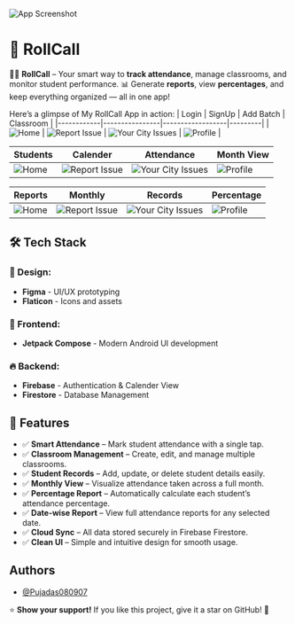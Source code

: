 ![App Screenshot](https://github.com/Pujadas080907/RollCall/blob/main/RollcallBannar.jpg)



# 📝 RollCall

👨‍🎓 **RollCall** – Your smart way to **track attendance**, manage classrooms, and monitor student performance.
📊 Generate **reports**, view **percentages**, and keep everything organized — all in one app!

Here’s a glimpse of My RollCall App in action:
| Login | SignUp | Add Batch | Classroom |
|------------|----------------|------------------|---------|
| ![Home](https://github.com/Pujadas080907/RollCall/blob/main/Screenshot_2025-06-26-00-58-10-44_841d5b5218ea89a4f3ce991962a8c268.jpg) | ![Report Issue](https://github.com/Pujadas080907/RollCall/blob/main/signup.jpg) | ![Your City Issues](https://github.com/Pujadas080907/RollCall/blob/main/b.jpg) | ![Profile](https://github.com/Pujadas080907/RollCall/blob/main/c.jpg) |

| Students | Calender | Attendance | Month View |
|------------|----------------|------------------|---------|
| ![Home](https://github.com/Pujadas080907/RollCall/blob/main/d.jpg) | ![Report Issue](https://github.com/Pujadas080907/RollCall/blob/main/e.jpg) | ![Your City Issues](https://github.com/Pujadas080907/RollCall/blob/main/f.jpg) | ![Profile](https://github.com/Pujadas080907/RollCall/blob/main/g.jpg) |

| Reports | Monthly | Records | Percentage |
|------------|----------------|------------------|---------|
| ![Home](https://github.com/Pujadas080907/RollCall/blob/main/h.jpg) | ![Report Issue](https://github.com/Pujadas080907/RollCall/blob/main/i.jpg) | ![Your City Issues](https://github.com/Pujadas080907/RollCall/blob/main/j.jpg) | ![Profile](https://github.com/Pujadas080907/RollCall/blob/main/k.jpg) |

## 🛠️ Tech Stack

### 🎨 Design:
- **Figma** - UI/UX prototyping
- **Flaticon** - Icons and assets

### 📱 Frontend:
- **Jetpack Compose** - Modern Android UI development

### 🔥 Backend:

- **Firebase** - Authentication & Calender View
- **Firestore** - Database Management

## 🎯 Features

- ✅ **Smart Attendance** – Mark student attendance with a single tap.
- ✅ **Classroom Management** – Create, edit, and manage multiple classrooms.
- ✅ **Student Records** – Add, update, or delete student details easily.
- ✅ **Monthly View** – Visualize attendance taken across a full month.
- ✅ **Percentage Report** – Automatically calculate each student’s attendance percentage.
- ✅ **Date-wise Report** – View full attendance reports for any selected date.
- ✅ **Cloud Sync** – All data stored securely in Firebase Firestore.
- ✅ **Clean UI** – Simple and intuitive design for smooth usage.

## Authors

- [@Pujadas080907](https://github.com/Pujadas080907)

⭐ **Show your support!** If you like this project, give it a star on GitHub! 🌟

